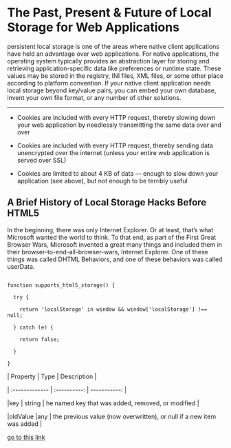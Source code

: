 
# The Past, Present & Future of Local Storage for Web Applications


persistent local storage is one of the areas where native client applications have held an advantage over web applications. For native applications, the operating system typically provides an abstraction layer for storing and retrieving application-specific data like preferences or runtime state. These values may be stored in the registry, INI files, XML files, or some other place according to platform convention. If your native client application needs local storage beyond key/value pairs, you can embed your own database, invent your own file format, or any number of other solutions. 


---


- Cookies are included with every HTTP request, thereby slowing down your web application by needlessly transmitting the same data over and over



- Cookies are included with every HTTP request, thereby sending data unencrypted over the internet (unless your entire web application is served over SSL)



- Cookies are limited to about 4 KB of data — enough to slow down your application (see above), but not enough to be terribly useful 



## A Brief History of Local Storage Hacks Before HTML5



In the beginning, there was only Internet Explorer. Or at least, that’s what Microsoft wanted the world to think. To that end, as part of the First Great Browser Wars, Microsoft invented a great many things and included them in their browser-to-end-all-browser-wars, Internet Explorer. One of these things was called DHTML Behaviors, and one of these behaviors was called userData. 



```

function supports_html5_storage() {

  try {

    return 'localStorage' in window && window['localStorage'] !== null;

  } catch (e) {

    return false;

  }

}

```




| Property       | Type         | Description  |

| :------------- | :----------: | -----------: |

|key | string    | he named key that was added, removed, or modified |

|oldValue   |any | the previous value (now overwritten), or null if a new item was added  |



  [go to this link](http://diveinto.html5doctor.com/storage.html)